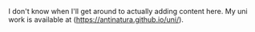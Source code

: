 I don't know when I'll get around to actually adding content here. My uni work is available at (https://antinatura.github.io/uni/). 
